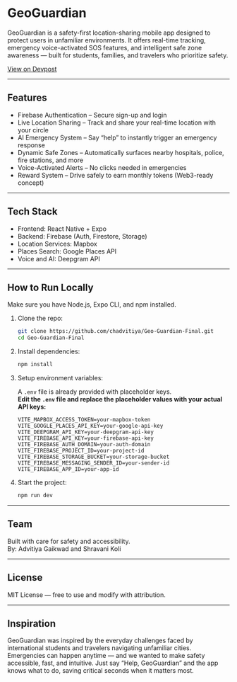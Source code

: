 # GeoGuardian

GeoGuardian is a safety-first location-sharing mobile app designed to protect users in unfamiliar environments. It offers real-time tracking, emergency voice-activated SOS features, and intelligent safe zone awareness — built for students, families, and travelers who prioritize safety.

[View on Devpost](https://devpost.com/software/geoguardian-51zj29)

---

## Features

- Firebase Authentication – Secure sign-up and login
- Live Location Sharing – Track and share your real-time location with your circle
- AI Emergency System – Say “help” to instantly trigger an emergency response
- Dynamic Safe Zones – Automatically surfaces nearby hospitals, police, fire stations, and more
- Voice-Activated Alerts – No clicks needed in emergencies
- Reward System – Drive safely to earn monthly tokens (Web3-ready concept)

---

## Tech Stack

- Frontend: React Native + Expo
- Backend: Firebase (Auth, Firestore, Storage)
- Location Services: Mapbox
- Places Search: Google Places API
- Voice and AI: Deepgram API

---

## How to Run Locally

Make sure you have Node.js, Expo CLI, and npm installed.

1. Clone the repo:
   ```bash
   git clone https://github.com/chadvitiya/Geo-Guardian-Final.git
   cd Geo-Guardian-Final
   ```

2. Install dependencies:
   ```bash
   npm install
   ```

3. Setup environment variables:

   A `.env` file is already provided with placeholder keys.  
   **Edit the `.env` file and replace the placeholder values with your actual API keys:**

   ```env
   VITE_MAPBOX_ACCESS_TOKEN=your-mapbox-token
   VITE_GOOGLE_PLACES_API_KEY=your-google-api-key
   VITE_DEEPGRAM_API_KEY=your-deepgram-api-key
   VITE_FIREBASE_API_KEY=your-firebase-api-key
   VITE_FIREBASE_AUTH_DOMAIN=your-auth-domain
   VITE_FIREBASE_PROJECT_ID=your-project-id
   VITE_FIREBASE_STORAGE_BUCKET=your-storage-bucket
   VITE_FIREBASE_MESSAGING_SENDER_ID=your-sender-id
   VITE_FIREBASE_APP_ID=your-app-id
   ```

4. Start the project:
   ```bash
   npm run dev
   ```

---

## Team

Built with care for safety and accessibility.  
By: Advitiya Gaikwad and Shravani Koli

---

## License

MIT License — free to use and modify with attribution.

---

## Inspiration

GeoGuardian was inspired by the everyday challenges faced by international students and travelers navigating unfamiliar cities. Emergencies can happen anytime — and we wanted to make safety accessible, fast, and intuitive. Just say “Help, GeoGuardian” and the app knows what to do, saving critical seconds when it matters most.
